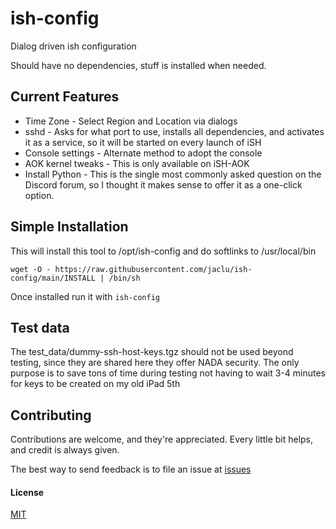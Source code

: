 # ish-config

Dialog driven ish configuration

Should have no dependencies, stuff is installed when needed.

## Current Features

- Time Zone - Select Region and Location via dialogs
- sshd - Asks for what port to use, installs all dependencies, and
activates it as a service, so it will be started on every launch of iSH
- Console settings - Alternate method to adopt the console
- AOK kernel tweaks - This is only available on iSH-AOK
- Install Python - This is the single most commonly asked question on the Discord
forum, so I thought it makes sense to offer it as a one-click option.

## Simple Installation

This will install this tool to /opt/ish-config and do softlinks to /usr/local/bin

```shell
wget -O - https://raw.githubusercontent.com/jaclu/ish-config/main/INSTALL | /bin/sh

```

Once installed run it with `ish-config`

## Test data

The test_data/dummy-ssh-host-keys.tgz should not be used beyond testing,
since they are shared here they offer NADA security.
The only purpose is to save tons of time during testing not having to wait
3-4 minutes for keys to be created on my old iPad 5th

## Contributing

Contributions are welcome, and they're appreciated.
Every little bit helps, and credit is always given.

The best way to send feedback is to file an issue at
[issues](https://github.com/jaclu/ish-config/issues)

#### License

[MIT](LICENSE)
